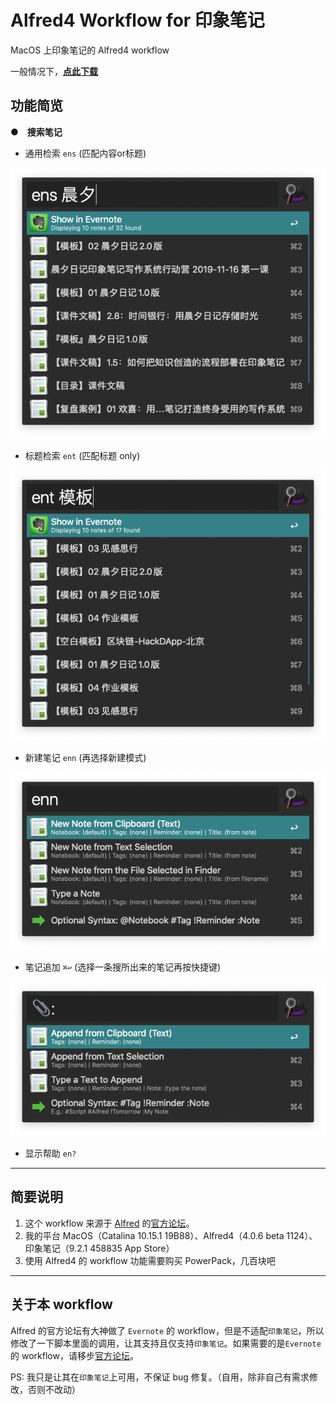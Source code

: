 # Alfred4 Workflow for 印象笔记

MacOS 上印象笔记的 Alfred4 workflow

一般情况下，[**点此下载**](https://github.com/hexid26/YinxiangWorkflowAlfred4/raw/master/Yinxiang.alfredworkflow)

## 功能简览

**●　搜索笔记**

- 通用检索 `ens` (匹配内容or标题)

![通用检索](./Pics/ens.png)

- 标题检索 `ent` (匹配标题 only)

![标题检索](./Pics/ent.png)

- 新建笔记 `enn` (再选择新建模式)

![新建笔记](./Pics/new.png)

- 笔记追加 `⌘↩` (选择一条搜所出来的笔记再按快捷键)

![笔记追加](./Pics/append.png)

- 显示帮助 `en?`

---

## 简要说明

1. 这个 workflow 来源于 [Alfred](https://www.alfredapp.com) 的[官方论坛](https://www.alfredforum.com/topic/840-evernote-workflow-9-beta-4-alfred-4/)。
2. 我的平台 MacOS（Catalina 10.15.1 19B88）、Alfred4（4.0.6 beta 1124）、印象笔记（9.2.1 458835 App Store）
3. 使用 Alfred4 的 workflow 功能需要购买 PowerPack，几百块吧

---

## 关于本 workflow

Alfred 的官方论坛有大神做了 `Evernote` 的 workflow，但是不适配`印象笔记`，所以修改了一下脚本里面的调用，让其支持且仅支持`印象笔记`。如果需要的是`Evernote`的 workflow，请移步[官方论坛](https://www.alfredforum.com/topic/840-evernote-workflow-9-beta-4-alfred-4/)。

PS:
我只是让其在`印象笔记`上可用，不保证 bug 修复。（自用，除非自己有需求修改，否则不改动）
